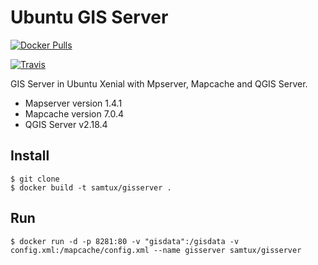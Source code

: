 # Ubuntu GIS Server

[![Docker Pulls](https://img.shields.io/docker/pulls/yjacolin/mapcache.svg)](https://hub.docker.com/r/samtux/gisserver/)

[![Travis](https://travis-ci.org/yjacolin/docker-mapcache.svg)](https://travis-ci.org/samtux/docker-gisserver)

GIS Server in Ubuntu Xenial with Mpserver, Mapcache and QGIS Server.

- Mapserver version 1.4.1
- Mapcache version 7.0.4
- QGIS Server v2.18.4

## Install
```
$ git clone
$ docker build -t samtux/gisserver .
```

## Run

```
$ docker run -d -p 8281:80 -v "gisdata":/gisdata -v config.xml:/mapcache/config.xml --name gisserver samtux/gisserver
```
